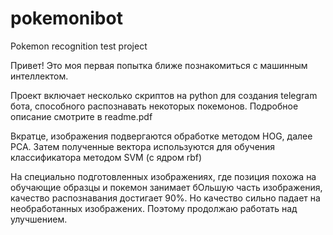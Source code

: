 # pokemonibot
Pokemon recognition test project

Привет!
Это моя первая попытка ближе познакомиться с машинным интеллектом.

Проект включает несколько скриптов на python для создания telegram бота, способного распознавать некоторых покемонов.
Подробное описание смотрите в readme.pdf

Вкратце, изображения подвергаются обработке методом HOG, далее PCA.
Затем полученные вектора используются для обучения классификатора методом SVM (с ядром rbf)

На специально подготовленных изображениях, где позиция похожа на обучающие образцы и покемон занимает бОльшую часть изображения,
качество распознавания достигает 90%. Но качество сильно падает на необработанных изображених.
Поэтому продолжаю работать над улучшением.
